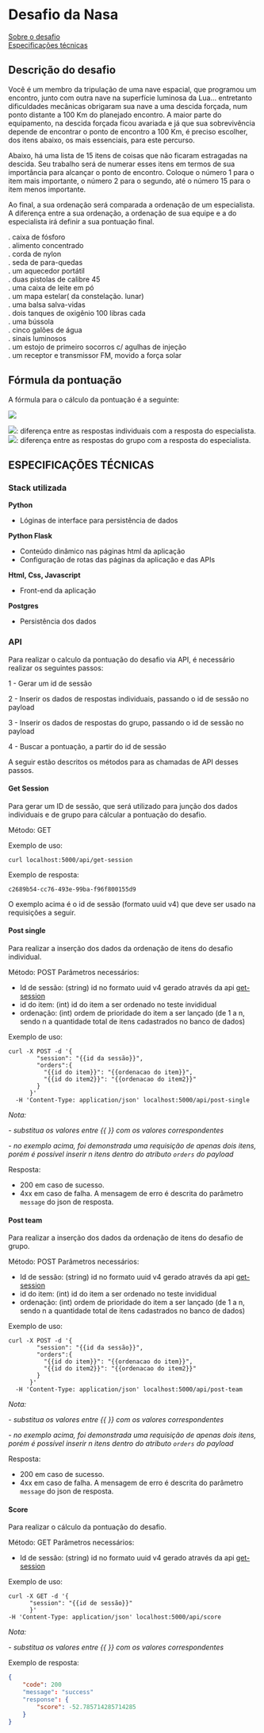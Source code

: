 # Desafio da Nasa

[Sobre o desafio](#DESCRIÇÃO-DO-DESAFIO)<br>
[Especificações técnicas](#ESPECIFICAÇÕES-TÉCNICAS)

## Descrição do desafio

Você é um membro da tripulação de uma nave espacial, que programou um encontro, junto com outra nave na superfície luminosa da Lua… entretanto dificuldades mecânicas obrigaram sua nave a uma descida forçada, num ponto distante a 100 Km do planejado encontro. A maior parte do equipamento, na descida forçada ficou avariada e já que sua sobrevivência depende de encontrar o ponto de encontro a 100 Km, é preciso escolher, dos itens abaixo, os mais essenciais, para este percurso.

Abaixo, há uma lista de 15 itens de coisas que não ficaram estragadas na descida. Seu trabalho será de numerar esses itens em termos de sua importância para alcançar o ponto de encontro. Coloque o número 1 para o item mais importante, o número 2 para o segundo, até o número 15 para o item menos importante.

Ao final, a sua ordenação será comparada a ordenação de um especialista. A diferença entre a sua ordenação, a ordenação de sua equipe e a do especialista irá definir a sua pontuação final.

. caixa de fósforo<br>
. alimento concentrado<br>
. corda de nylon<br>
. seda de para-quedas<br>
. um aquecedor portátil<br>
. duas pistolas de calibre 45<br>
. uma caixa de leite em pó<br>
. um mapa estelar( da constelação. lunar)<br>
. uma balsa salva-vidas<br>
. dois tanques de oxigênio 100 libras cada<br>
. uma bússola<br>
. cinco galões de água<br>
. sinais luminosos<br>
. um estojo de primeiro socorros c/ agulhas de injeção<br>
. um receptor e transmissor FM, movido a força solar<br>

## Fórmula da pontuação

A fórmula para o cálculo da pontuação é a seguinte:

<img src="http://latex.codecogs.com/svg.latex?%5Cfrac%7B%28%20%5CDelta%20individual%20-%20%5CDelta%20grupo%20*%20100%20%29%7D%7B112%7D" />

<img src="http://latex.codecogs.com/svg.latex?%5CDelta%20individual" />:  diferença entre as respostas individuais com a resposta do especialista.<br>
<img src="http://latex.codecogs.com/svg.latex?%5CDelta%20grupo" />:  diferença entre as respostas do grupo com a resposta do especialista.

## ESPECIFICAÇÕES TÉCNICAS

### Stack utilizada

**Python**
- Lóginas de interface para persistência de dados

**Python Flask**
- Conteúdo dinâmico nas páginas html da aplicação
- Configuração de rotas das páginas da aplicação e das APIs

**Html, Css, Javascript**
- Front-end da aplicação

**Postgres**
- Persistência dos dados 

### API

Para realizar o calculo da pontuação do desafio via API, é necessário realizar os seguintes passos:

1 - Gerar um id de sessão

2 - Inserir os dados de respostas individuais, passando o id de sessão no payload

3 - Inserir os dados de respostas do grupo, passando o id de sessão no payload

4 - Buscar a pontuação, a partir do id de sessão

A seguir estão descritos os métodos para as chamadas de API desses passos.

#### Get Session

Para gerar um ID de sessão, que será utilizado para junção dos dados individuais e de grupo para cálcular a pontuação do desafio.

Método: GET

Exemplo de uso:
```curl
curl localhost:5000/api/get-session
```

Exemplo de resposta:
```
c2689b54-cc76-493e-99ba-f96f800155d9
```
O exemplo acima é o id de sessão (formato uuid v4) que deve ser usado na requisições a seguir.


#### Post single

Para realizar a inserção dos dados da ordenação de itens do desafio individual.

Método: POST
Parâmetros necessários:
- Id de sessão: (string) id no formato uuid v4 gerado através da api [get-session](#GET-SESSION)
- id do item: (int) id do item a ser ordenado no teste invididual
- ordenação: (int) ordem de prioridade do item a ser lançado (de 1 a n, sendo n a quantidade total de itens cadastrados no banco de dados)

Exemplo de uso:
```curl
curl -X POST -d '{ 
        "session": "{{id da sessão}}", 
        "orders":{ 
          "{{id do item}}": "{{ordenacao do item}}", 
          "{{id do item2}}": "{{ordenacao do item2}}"
        }
      }' 
  -H 'Content-Type: application/json' localhost:5000/api/post-single
```
*Nota:*

*- substitua os valores entre {{ }} com os valores correspondentes*

*- no exemplo acima, foi demonstrada uma requisição de apenas dois itens, porém é possível inserir n itens dentro do atributo `orders` do payload*


Resposta:
- 200 em caso de sucesso.
- 4xx em caso de falha. A mensagem de erro é descrita do parâmetro `message` do json de resposta.


#### Post team

Para realizar a inserção dos dados da ordenação de itens do desafio de grupo.

Método: POST
Parâmetros necessários:
- Id de sessão: (string) id no formato uuid v4 gerado através da api [get-session](#GET-SESSION)
- id do item: (int) id do item a ser ordenado no teste invididual
- ordenação: (int) ordem de prioridade do item a ser lançado (de 1 a n, sendo n a quantidade total de itens cadastrados no banco de dados)

Exemplo de uso:
```curl
curl -X POST -d '{ 
        "session": "{{id da sessão}}", 
        "orders":{ 
          "{{id do item}}": "{{ordenacao do item}}", 
          "{{id do item2}}": "{{ordenacao do item2}}"
        }
      }' 
  -H 'Content-Type: application/json' localhost:5000/api/post-team
```
*Nota:*

*- substitua os valores entre {{ }} com os valores correspondentes*

*- no exemplo acima, foi demonstrada uma requisição de apenas dois itens, porém é possível inserir n itens dentro do atributo `orders` do payload*

Resposta:
- 200 em caso de sucesso.
- 4xx em caso de falha. A mensagem de erro é descrita do parâmetro `message` do json de resposta.


#### Score

Para realizar o cálculo da pontuação do desafio.

Método: GET
Parâmetros necessários:
- Id de sessão: (string) id no formato uuid v4 gerado através da api [get-session](#GET-SESSION)

Exemplo de uso:
```curl
curl -X GET -d '{ 
      "session": "{{id de sessão}}" 
      }' 
-H 'Content-Type: application/json' localhost:5000/api/score
```
*Nota:*

*- substitua os valores entre {{ }} com os valores correspondentes*

Exemplo de resposta:
```json
{
	"code": 200
	"message": "success"
	"response": {
		"score": -52.785714285714285 
	}
}

```
